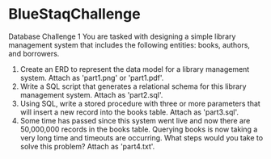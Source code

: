 # BlueStaqChallenge

Database Challenge 1
You are tasked with designing a simple library management system that includes the following entities: books, authors, and borrowers.
1) Create an ERD to represent the data model for a library management system. Attach as 'part1.png' or 'part1.pdf'.
2) Write a SQL script that generates a relational schema for this library management system. Attach as 'part2.sql'.
3) Using SQL, write a stored procedure with three or more parameters that will insert a new record into the books table. Attach as 'part3.sql'.
4) Some time has passed since this system went live and now there are 50,000,000 records in the books table. Querying books is now taking a very long time and timeouts are occurring. What steps would you take to solve this problem? Attach as 'part4.txt'.
